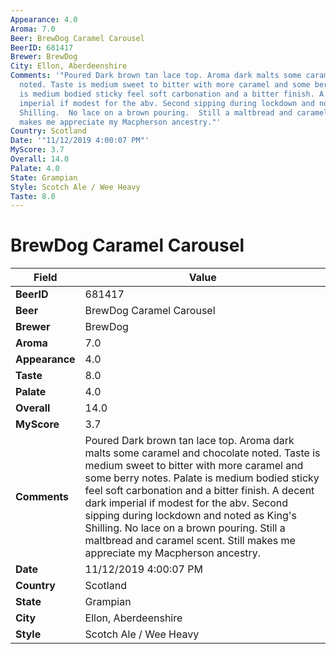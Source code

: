 ```yaml
---
Appearance: 4.0
Aroma: 7.0
Beer: BrewDog Caramel Carousel
BeerID: 681417
Brewer: BrewDog
City: Ellon, Aberdeenshire
Comments: '"Poured Dark brown tan lace top. Aroma dark malts some caramel and chocolate
  noted. Taste is medium sweet to bitter with more caramel and some berry notes. Palate
  is medium bodied sticky feel soft carbonation and a bitter finish. A decent dark
  imperial if modest for the abv. Second sipping during lockdown and noted as King''s
  Shilling.  No lace on a brown pouring.  Still a maltbread and caramel scent.  Still
  makes me appreciate my Macpherson ancestry."'
Country: Scotland
Date: '"11/12/2019 4:00:07 PM"'
MyScore: 3.7
Overall: 14.0
Palate: 4.0
State: Grampian
Style: Scotch Ale / Wee Heavy
Taste: 8.0
---
```


# BrewDog Caramel Carousel

| Field         | Value |
|---------------|-------|
| **BeerID** | 681417 |
| **Beer** | BrewDog Caramel Carousel |
| **Brewer** | BrewDog |
| **Aroma** | 7.0 |
| **Appearance** | 4.0 |
| **Taste** | 8.0 |
| **Palate** | 4.0 |
| **Overall** | 14.0 |
| **MyScore** | 3.7 |
| **Comments** | Poured Dark brown tan lace top. Aroma dark malts some caramel and chocolate noted. Taste is medium sweet to bitter with more caramel and some berry notes. Palate is medium bodied sticky feel soft carbonation and a bitter finish. A decent dark imperial if modest for the abv. Second sipping during lockdown and noted as King's Shilling.  No lace on a brown pouring.  Still a maltbread and caramel scent.  Still makes me appreciate my Macpherson ancestry. |
| **Date** | 11/12/2019 4:00:07 PM |
| **Country** | Scotland |
| **State** | Grampian |
| **City** | Ellon, Aberdeenshire |
| **Style** | Scotch Ale / Wee Heavy |

